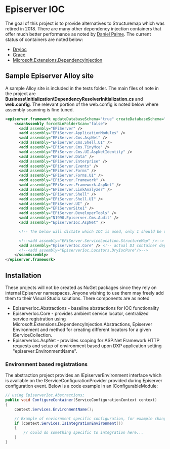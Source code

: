# Episerver IOC

The goal of this project is to provide alternatives to Structuremap which was retired in 2018. There are many other dependency injection containers that offer much better performance as noted by [Daniel Palme](https://github.com/danielpalme/IocPerformance). The current status of containers are noted below:

* [DryIoc](https://github.com/dadhi/DryIoc)
* [Grace](https://github.com/ipjohnson/Grace)
* [Microsoft.Extensions.DependencyInjection](https://github.com/dotnet/extensions/tree/master/src/DependencyInjection)

## Sample Episerver Alloy site

A sample Alloy site is included in the tests folder. The main files of note in the project are **Business\Initialization\DependencyResolverInitialization.cs** and **web.config**. The relevant portion of the web.config is noted below where assembly scanning is fine tuned.

```xml
<episerver.framework updateDatabaseSchema="true" createDatabaseSchema="true">    
    <scanAssembly forceBinFolderScan="false">
      <add assembly="EPiServer" />
      <add assembly="EPiServer.ApplicationModules" />
      <add assembly="EPiServer.Cms.AspNet" />
      <add assembly="EPiServer.Cms.Shell.UI" />
      <add assembly="EPiServer.Cms.TinyMce" />
      <add assembly="EPiServer.Cms.UI.AspNetIdentity" />
      <add assembly="EPiServer.Data" />
      <add assembly="EPiServer.Enterprise" />
      <add assembly="EPiServer.Events" />
      <add assembly="EPiServer.Forms" />
      <add assembly="EPiServer.Forms.UI" />
      <add assembly="EPiServer.Framework" />
      <add assembly="EPiServer.Framework.AspNet" />
      <add assembly="EPiServer.LinkAnalyzer" />
      <add assembly="EPiServer.Shell" />
      <add assembly="EPiServer.Shell.UI" />
      <add assembly="EPiServer.UI" />
      <add assembly="EPiServerSite1" />
      <add assembly="EPiServer.DeveloperTools" />
      <add assembly="N1990.Episerver.Cms.Audit" />
      <add assembly="EpiserverIoc.AspNet" />

      <!-- The below will dictate which IOC is used, only 1 should be uncommented at a time -->

      <!--<add assembly="EPiServer.ServiceLocation.StructureMap" />-->
      <add assembly="EpiserverIoc.Core" /> <!-- actual DI container depends on project reference -->
      <!--<add assembly="EpiserverIoc.Locators.DryIocPure"/>-->
    </scanAssembly>    
</episerver.framework>
```

## Installation

These projects will not be created as NuGet packages since they rely on internal Episerver namespaces. Anyone wishing to use them may freely add them to their Visual Studio solutions. There components are as noted

* EpiserverIoc.Abstractions - baseline abstractions for IOC functionality
* EpiserverIoc.Core - provides ambient service locator, centralized service registration using Microsoft.Extensions.DependencyInjection.Abstractions, Episerver Environment and method for creating different locators for a given IServiceCollection.
* EpiserverIoc.AspNet - provides scoping for ASP.Net Framework HTTP requests and setup of environment based upon DXP application setting "episerver:EnvironmentName".

### Environment based registrations

The abstraction project provides an IEpiserverEnvironment interface which is available on the IServiceConfigurationProvider provided during Episerver configuration event. Below is a code example in an IConfigurableModule:

```cs
// using EpiserverIoc.Abstractions;
public void ConfigureContainer(ServiceConfigurationContext context)
{    
    context.Services.EnvironmentName();

    // Example of enviornment specific configuration, for example change logging
    if (context.Services.IsIntegrationEnvironment())
    {
        // could do something specific to integration here...
    }
}

```
